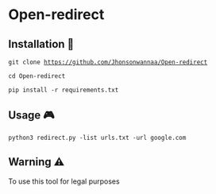 # Open-redirect

## Installation 🚀

<code>git clone https://github.com/Jhonsonwannaa/Open-redirect</code>


<code>cd Open-redirect </code>


<code>pip install -r requirements.txt </code>

## Usage 🎮


<code>python3 redirect.py -list urls.txt -url google.com </code>

## Warning  ⚠️

To use this tool for legal purposes 





